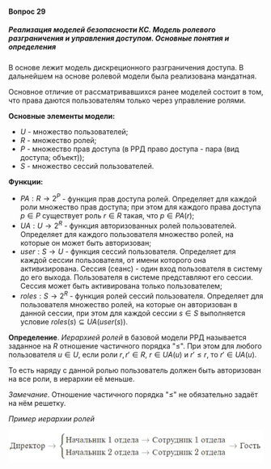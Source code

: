 #### Вопрос 29

##### Реализация моделей безопасности КС. Модель ролевого разграничения и управления доступом. Основные понятия и определения

В основе лежит модель дискреционного разграничения доступа. В дальнейшем на основе ролевой модели была реализована мандатная.

Основное отличие от рассматривавшихся ранее моделей состоит в том, что права даются пользователям только через управление ролями.

**Основные элементы модели:**

- $U$ - множество пользователей;
- $R$ - множество ролей;
- $P$ - множество прав доступа (в РРД право доступа - пара (вид доступа; объект));
- $S$ - множество сессий пользователей.

**Функции:**

- $PA:R \rightarrow 2^P$ - функция прав доступа ролей. Определяет для каждой роли множество прав доступа; при этом для каждого права доступа $p\in P$ существует роль $r \in R$ такая, что $p \in PA(r)$;
- $UA: U \rightarrow 2^R$ - функция авторизованных ролей пользователей. Определяет для каждого пользователя множество ролей, на которые он может быть авторизован;
- $user: S \rightarrow U$ - функция сессий пользователя. Определяет для каждой сессии пользователя, от имени которого она активизирована. Сессия (сеанс) - один вход пользователя в систему до его выхода. Пользователя в системе представляют его сессии. Сессия может быть активирована только пользователем;
- $roles: S \rightarrow 2^R$ - функция ролей сессий пользователя. Определяет для пользователя множество ролей, на которые он авторизован в данной сессии, при этом для каждой сессии $s \in S$ выполняется условие $roles(s) \subseteq UA(user(s))$.

**Определение**. *Иерархией ролей* в базовой модели РРД называется заданное на $R$ отношение частичного порядка "$\le$". При этом для любого пользователя $u \in U$, если роли $r,r'\in R$, $r\in UA(u)$ и $r' \le r$, то $r' \in UA(u)$.

То есть наряду с данной ролью пользователь должен быть авторизован на все роли, в иерархии её меньше.

*Замечание*. Отношение частичного порядка "$\le$" не обязательно задаёт на нём решетку.

*Пример иерархии ролей*

![Screenshot_1](./Answer_29/Screenshot_1.png)

